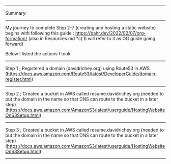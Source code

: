 ***
Summary:


***
My journey to complete Step 2-7 (creating and hosting a static website) begins with following this guide : https://bahr.dev/2022/02/07/org-formation/ (also in Resources.md *c)
  (I will refer to it as OG guide going forward)

Below I listed the actions I took
***
Step 1 ; Registered a domain (davidrichey.org) using Route53 in AWS (https://docs.aws.amazon.com/Route53/latest/DeveloperGuide/domain-register.html)
***

Step 2 ; Created a bucket in AWS called resume.davidrichey.org  (needed to put the domain in the name so that DNS can route to the bucket in a later step) (https://docs.aws.amazon.com/AmazonS3/latest/userguide/HostingWebsiteOnS3Setup.html)
***

Step 3 ; Created a bucket in AWS called resume.davidrichey.org  (needed to put the domain in the name so that DNS can route to the bucket in a later step) (https://docs.aws.amazon.com/AmazonS3/latest/userguide/HostingWebsiteOnS3Setup.html)
***
